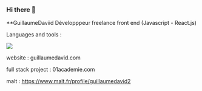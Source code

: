 ### Hi there 👋


**GuillaumeDaviid Développpeur freelance front end (Javascript - React.js)

Languages and tools : 

<img src="https://cdn.jsdelivr.net/gh/devicons/devicon/icons/git/git-plain-wordmark.svg" />

website : guillaumedavid.com

full stack project : 01academie.com

malt : https://www.malt.fr/profile/guillaumedavid2

